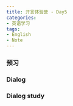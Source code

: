 ```yaml
---
title: 开言体验营 - Day5
categories:
- 英语学习
tags: 
- English
- Note
---
```



### 预习
### Dialog

### Dialog study